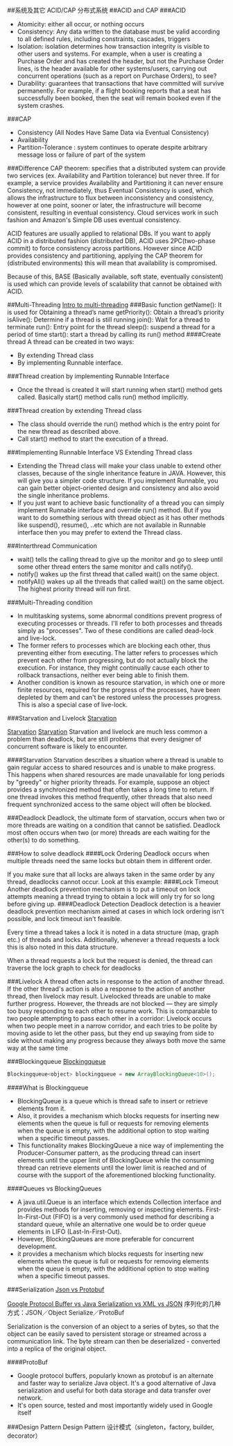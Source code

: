 ##系统及其它
ACID/CAP 分布式系统
##ACID and CAP
###ACID
- Atomicity: either all occur, or nothing occurs
- Consistency: Any data written to the database must be valid according to all defined rules, including constraints, cascades, triggers
- Isolation: isolation determines how transaction integrity is visible to other users and systems. For example, when a user is creating a Purchase Order and has created the header, but not the Purchase Order lines, is the header available for other systems/users, carrying out concurrent operations (such as a report on Purchase Orders), to see?
- Durability: guarantees that transactions that have committed will survive permanently. For example, if a flight booking reports that a seat has successfully been booked, then the seat will remain booked even if the system crashes.

###CAP
- Consistency (All Nodes Have Same Data via Eventual Consistency)
- Availability
- Partition-Tolerance : system continues to operate despite arbitrary message loss or failure of part of the system

###Difference
CAP theorem: specifies that a distributed system can provide two services (ex. Availability and Partition tolerance) but never three. If for example, a service provides Availability and Partitioning it can never ensure Consistency, not immediately, thus Eventual Consistency is used, which allows the infrastructure to flux between inconsistency and consistency, however at one point, sooner or later, the infrastructure will become consistent, resulting in eventual consistency. Cloud services work in such fashion and Amazon's Simple DB uses eventual consistency.

ACID features are usually applied to relational DBs. If you want to apply ACID in a distributed fashion (distributed DB), ACID uses 2PC(two-phase commit) to force consistency across partitions. However since ACID provides consistency and partitioning, applying the CAP theorem for (distributed environments) this will mean that availability is compromised.

Because of this, BASE (Basically available, soft state, eventually consistent) is used which can provide levels of scalability that cannot be obtained with ACID.


##Multi-Threading
[Intro to multi-threading](http://beginnersbook.com/2013/03/multithreading-in-java/)
###Basic function
	getName(): It is used for Obtaining a thread’s name
	getPriority(): Obtain a thread’s priority
	isAlive(): Determine if a thread is still running
	join(): Wait for a thread to terminate
	run(): Entry point for the thread
	sleep(): suspend a thread for a period of time
	start(): start a thread by calling its run() method
####Create thread
A thread can be created in two ways:
- By extending Thread class
- By implementing Runnable interface.

###Thread creation by implementing Runnable Interface
- Once the thread is created it will start running when start() method gets called. Basically start() method calls run() method implicitly.

###Thread creation by extending Thread class
- The class should override the run() method which is the entry point for the new thread as described above.
- Call start() method to start the execution of a thread.

###Implementing Runnable Interface VS Extending Thread class
- Extending the Thread class will make your class unable to extend other classes, because of the single inheritance feature in  JAVA. However, this will give you a simpler code structure. If you implement Runnable, you can gain better object-oriented design and consistency and also avoid the single inheritance problems.
- If you just want to achieve basic functionality of a thread you can simply implement Runnable interface and override run() method. But if you want to do something serious with thread object as it has other methods like suspend(), resume(), ..etc which are not available in Runnable interface then you may prefer to extend the Thread class.

###Interthread Communication
- wait() tells the calling thread to give up the monitor and go to sleep until some other thread enters the same monitor and calls notify().
- notify() wakes up the first thread that called wait() on the same object.
- notifyAll() wakes up all the threads that called wait() on the same object. The highest priority thread will run first.

###Multi-Threading condition
- In multitasking systems, some abnormal conditions prevent progress of executing processes or threads. I'll refer to both processes and threads simply as "processes". Two of these conditions are called dead-lock and live-lock.
- The former refers to processes which are blocking each other, thus preventing either from executing. The latter refers to processes which prevent each other from progressing, but do not actually block the execution. For instance, they might continually cause each other to rollback transactions, neither ever being able to finish them.
- Another condition is known as resource starvation, in which one or more finite resources, required for the progress of the processes, have been depleted by them and can't be restored unless the processes progress. This is also a special case of live-lock.

###Starvation and Livelock
[Starvation](http://www.math.uni-hamburg.de/doc/java/tutorial/essential/threads/deadlock.html)

[Starvation](https://codingarchitect.wordpress.com/2006/01/18/multi-threading-basics-deadlocks-livelocks-and-starvation/)
[Starvation](https://richardbarabe.wordpress.com/2014/02/21/java-deadlock-livelock-and-lock-starvation-examples/)
Starvation and livelock are much less common a problem than deadlock, but are still problems that every designer of concurrent software is likely to encounter.

####Starvation
Starvation describes a situation where a thread is unable to gain regular access to shared resources and is unable to make progress.
This happens when shared resources are made unavailable for long periods by "greedy" or higher priority threads. For example, suppose an object provides a synchronized method that often takes a long time to return. If one thread invokes this method frequently, other threads that also need frequent synchronized access to the same object will often be blocked.

###Deadlock
Deadlock, the ultimate form of starvation, occurs when two or more threads are waiting on a condition that cannot be satisfied. Deadlock most often occurs when two (or more) threads are each waiting for the other(s) to do something.

###How to solve deadlock
####Lock Ordering
Deadlock occurs when multiple threads need the same locks but obtain them in different order.

If you make sure that all locks are always taken in the same order by any thread, deadlocks cannot occur. Look at this example:
####Lock Timeout
Another deadlock prevention mechanism is to put a timeout on lock attempts meaning a thread trying to obtain a lock will only try for so long before giving up.
####Deadlock Detection
Deadlock detection is a heavier deadlock prevention mechanism aimed at cases in which lock ordering isn't possible, and lock timeout isn't feasible.

Every time a thread takes a lock it is noted in a data structure (map, graph etc.) of threads and locks. Additionally, whenever a thread requests a lock this is also noted in this data structure.

When a thread requests a lock but the request is denied, the thread can traverse the lock graph to check for deadlocks

###Livelock
A thread often acts in response to the action of another thread. If the other thread's action is also a response to the action of another thread, then livelock may result. Livelocked threads are unable to make further progress. However, the threads are not blocked — they are simply too busy responding to each other to resume work. This is comparable to two people attempting to pass each other in a corridor: Livelock occurs when two people meet in a narrow corridor, and each tries to be polite by moving aside to let the other pass, but they end up swaying from side to side without making any progress because they always both move the same way at the same time

###Blockingqueue
[Blockingqueue](https://examples.javacodegeeks.com/core-java/util/concurrent/java-blockingqueue-example/)

```java
Blockingqueue<object> blockingqueue = new ArrayBlockingQueue<10>();
```
####What is Blockingqueue
- BlockingQueue is a queue which is thread safe to insert or retrieve elements from it.
- Also, it provides a mechanism which blocks requests for inserting new elements when the queue is full or requests for removing elements when the queue is empty, with the additional option to stop waiting when a specific timeout passes.
- This functionality makes BlockingQueue a nice way of implementing the Producer-Consumer pattern, as the producing thread can insert elements until the upper limit of BlockingQueue while the consuming thread can retrieve elements until the lower limit is reached and of course with the support of the aforementioned blocking functionality.

####Queues vs BlockingQueues
- A java.util.Queue is an interface which extends Collection interface and provides methods for inserting, removing or inspecting elements. First-In-First-Out (FIFO) is a very commonly used method for describing a standard queue, while an alternative one would be to order queue elements in LIFO (Last-In-First-Out).
- However, BlockingQueues are more preferable for concurrent development.
- it provides a mechanism which blocks requests for inserting new elements when the queue is full or requests for removing elements when the queue is empty, with the additional option to stop waiting when a specific timeout passes.

###Serialization
[Json vs Protobuf](http://blog.codeclimate.com/blog/2014/06/05/choose-protocol-buffers/)

[Google Protocol Buffer vs Java Serialization vs XML vs JSON](http://javarevisited.blogspot.com/2015/06/google-protocol-buffers-or-protobuf-java-serialization-alternative.html)
序列化的几种方式：JSON／Object Serialize／ProtoBuf

Serialization is the conversion of an object to a series of bytes, so that the object can be easily saved to persistent storage or streamed across a communication link. The byte stream can then be deserialized - converted into a replica of the original object.

####ProtoBuf
- Google protocol buffers, popularly known as protobuf is an alternate and faster way to serialize Java object. It's a good alternative of Java serialization and useful for both data storage and data transfer over network.
- It's open source, tested and most importantly widely used in Google itself


###Design Pattern
Design Pattern 设计模式（singleton，factory, builder, decorator）


